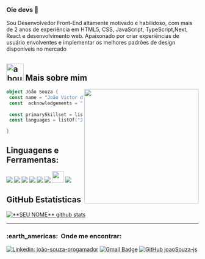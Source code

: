 ### Oie devs 👋

Sou Desenvolvedor Front-End altamente motivado e habilidoso, com mais de 2 anos de experiência
em HTML5, CSS, JavaScript, TypeScript,Next, React e desenvolvimento web. Apaixonado por criar
experiências de usuário envolventes e implementar os melhores padrões de design
disponíveis no mercado

## <img width="45" alt="about" src="https://raw.github.com/elizarov/elizarov/master/about.png"> Mais sobre mim

<img align="right" width="300" src="https://i2.wp.com/allhtaccess.info/wp-content/uploads/2018/03/programming.gif?fit=1281%2C716&ssl=1" />

```kotlin
object João Souza {
 const name = "João Victor de Souza Oliveira"
 const  acknowledgements = "Front-End(NextJs) Mobile(React-Navite)"
 
 const primarySkillset = listof("React, Nextjs, Node, React-Naitve, Prisma, Story-book,")
 const languages = listOf("JavaScript", "Python" ) 

}
```

## **Linguagens e Ferramentas:**  
<div style="diplay:flex">
 <img src="https://img.shields.io/badge/JavaScript-F7DF1E?style=for-the-badge&logo=javascript&logoColor=black" />
 <img src="	https://img.shields.io/badge/Node.js-43853D?style=for-the-badge&logo=node.js&logoColor=white" />
 <img src="https://img.shields.io/badge/TypeScript-007ACC?style=for-the-badge&logo=typescript&logoColor=white" />
 <img src="https://img.shields.io/badge/React-20232A?style=for-the-badge&logo=react&logoColor=61DAFB" />
 <img src="https://img.shields.io/badge/React_Native-20232A?style=for-the-badge&logo=react&logoColor=61DAFB" />
 <img src="https://img.shields.io/badge/Git-E34F26?style=for-the-badge&logo=git&logoColor=white" />
 <img  height="30" src="https://curity.io/images/resources/tutorials/writing-clients/spa/next-js-oauth-agent.jpg" />
 <img  src="https://img.shields.io/badge/Node.js-43853D?style=for-the-badge&logo=node.js&logoColor=white" />
 
</div>

## **GitHub Estatísticas**


<a href="https://github.com/Gurupreet">
 <img align="center" src="https://github-readme-stats.vercel.app/api?username=joaoSouza-js&show_icons=true&theme=dracula&line_height=27" alt="**SEU NOME** github stats"/>
</a>



<hr/>

<h3> :earth_americas: &nbsp;Onde me encontrar: </h3> 

 
[![Linkedin: joão-souza-progamador](https://img.shields.io/badge/-JoãoSouza-blue?style=flat-square&logo=Linkedin&logoColor=white&link=https://www.linkedin.com/in/jo%C3%A3o-souza-progamador/)](https://www.linkedin.com/in/jo%C3%A3o-souza-progamador/)
[![Gmail Badge](https://img.shields.io/badge/-joaosouzabn.js@gmail.com-006bed?style=flat-square&logo=Gmail&logoColor=white&link=mailto:SEU-EMAIL)](mailto:joaosouzabn.js@gmail.com)
[![GitHub joaoSouza-js]( https://img.shields.io/github/followers/joaoSouza-js?label=follow&style=social)](https://github.com/joaoSouza-js)

